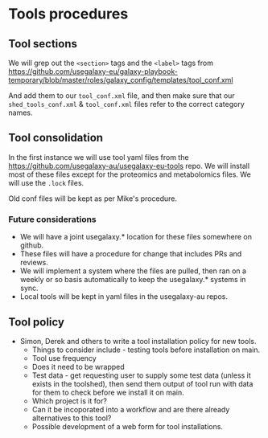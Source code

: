 # Tools procedures

## Tool sections

We will grep out the `<section>` tags and the `<label>` tags from https://github.com/usegalaxy-eu/galaxy-playbook-temporary/blob/master/roles/galaxy_config/templates/tool_conf.xml

And add them to our `tool_conf.xml` file, and then make sure that our `shed_tools_conf.xml` & `tool_conf.xml` files refer to the correct category names.

## Tool consolidation

In the first instance we will use tool yaml files from the https://github.com/usegalaxy-au/usegalaxy-eu-tools repo. We will install most of these files except for the proteomics and metabolomics files. We will use the `.lock` files.

Old conf files will be kept as per Mike's procedure.

### Future considerations

* We will have a joint usegalaxy.* location for these files somewhere on github.
* These files will have a procedure for change that includes PRs and reviews.
* We will implement a system where the files are pulled, then ran on a weekly or so basis automatically to keep the usegalaxy.* systems in sync.
* Local tools will be kept in yaml files in the usegalaxy-au repos.

## Tool policy

* Simon, Derek and others to write a tool installation policy for new tools.
    * Things to consider include - testing tools before installation on main.
    * Tool use frequency
    * Does it need to be wrapped
    * Test data - get requesting user to supply some test data (unless it exists in the toolshed), then send them output of tool run with data for them to check before we install it on main.
    * Which project is it for?
    * Can it be incoporated into a workflow and are there already alternatives to this tool?
    * Possible development of a web form for tool installations.
